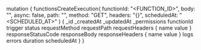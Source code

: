 mutation {
    functionsCreateExecution(
        functionId: "<FUNCTION_ID>",
        body: "<BODY>",
        async: false,
        path: "<PATH>",
        method: "GET",
        headers: "{}",
        scheduledAt: "<SCHEDULED_AT>"
    ) {
        _id
        _createdAt
        _updatedAt
        _permissions
        functionId
        trigger
        status
        requestMethod
        requestPath
        requestHeaders {
            name
            value
        }
        responseStatusCode
        responseBody
        responseHeaders {
            name
            value
        }
        logs
        errors
        duration
        scheduledAt
    }
}
